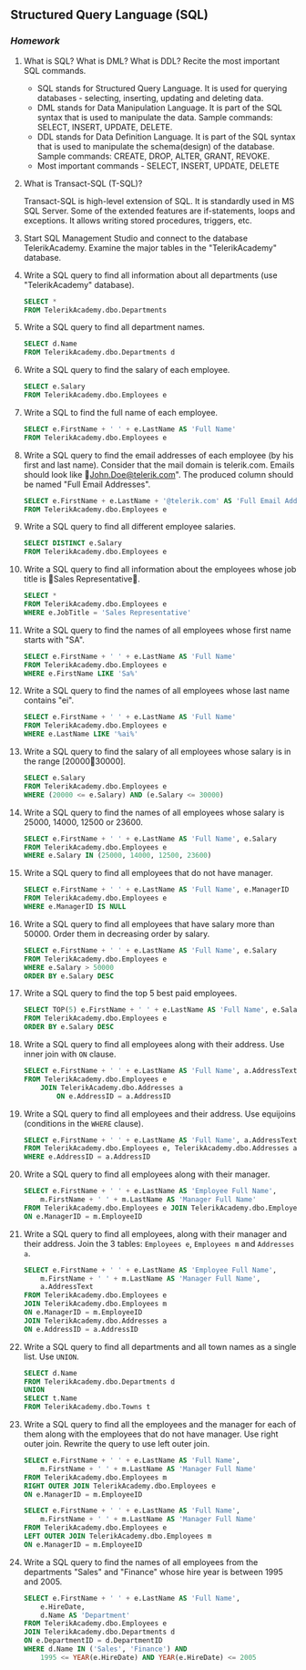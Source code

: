 ## Structured Query Language (SQL)
### _Homework_

1.	What is SQL? What is DML? What is DDL? Recite the most important SQL commands.

    * SQL stands for Structured Query Language. It is used for querying databases - selecting, inserting, updating and deleting data.
    * DML stands for Data Manipulation Language. It is part of the SQL syntax that is used to manipulate the data. Sample commands: SELECT, INSERT, UPDATE, DELETE.
    * DDL stands for Data Definition Language. It is part of the SQL syntax that is used to manipulate the schema(design) of the database. Sample commands: CREATE, DROP, ALTER, GRANT, REVOKE.
    * Most important commands - SELECT, INSERT, UPDATE, DELETE

2.	What is Transact-SQL (T-SQL)?

    Transact-SQL is high-level extension of SQL. It is standardly used in MS SQL Server. Some of the extended features are if-statements, loops and exceptions. It allows writing stored procedures, triggers, etc.

3.	Start SQL Management Studio and connect to the database TelerikAcademy. Examine the major tables in the "TelerikAcademy" database.

4.	Write a SQL query to find all information about all departments (use "TelerikAcademy" database).

    ```SQL
    SELECT * 
    FROM TelerikAcademy.dbo.Departments
    ```


5.	Write a SQL query to find all department names.

    ```SQL
    SELECT d.Name 
    FROM TelerikAcademy.dbo.Departments d
    ```

6.	Write a SQL query to find the salary of each employee.

    ```SQL
    SELECT e.Salary 
    FROM TelerikAcademy.dbo.Employees e
    ```
    
7.	Write a SQL to find the full name of each employee.
    
    ```SQL
    SELECT e.FirstName + ' ' + e.LastName AS 'Full Name' 
    FROM TelerikAcademy.dbo.Employees e
    ```
    
8.	Write a SQL query to find the email addresses of each employee (by his first and last name). Consider that the mail domain is telerik.com. Emails should look like John.Doe@telerik.com". The produced column should be named "Full Email Addresses".

    ```SQL
    SELECT e.FirstName + e.LastName + '@telerik.com' AS 'Full Email Addresses'
    FROM TelerikAcademy.dbo.Employees e
    ```
    
9.	Write a SQL query to find all different employee salaries.

    ```SQL
    SELECT DISTINCT e.Salary 
    FROM TelerikAcademy.dbo.Employees e
    ```
    
10.	Write a SQL query to find all information about the employees whose job title is Sales Representative.
    
    ```SQL
    SELECT *
    FROM TelerikAcademy.dbo.Employees e
    WHERE e.JobTitle = 'Sales Representative'
    ```
11.	Write a SQL query to find the names of all employees whose first name starts with "SA".

    ```SQL
    SELECT e.FirstName + ' ' + e.LastName AS 'Full Name'
    FROM TelerikAcademy.dbo.Employees e
    WHERE e.FirstName LIKE 'Sa%'
    ```
    
12.	Write a SQL query to find the names of all employees whose last name contains "ei".

    ```SQL
    SELECT e.FirstName + ' ' + e.LastName AS 'Full Name'
    FROM TelerikAcademy.dbo.Employees e
    WHERE e.LastName LIKE '%ai%'
    ```

13.	Write a SQL query to find the salary of all employees whose salary is in the range [2000030000].

    ```SQL
    SELECT e.Salary
    FROM TelerikAcademy.dbo.Employees e
    WHERE (20000 <= e.Salary) AND (e.Salary <= 30000)
    ```

14.	Write a SQL query to find the names of all employees whose salary is 25000, 14000, 12500 or 23600.

    ```SQL
    SELECT e.FirstName + ' ' + e.LastName AS 'Full Name', e.Salary
    FROM TelerikAcademy.dbo.Employees e
    WHERE e.Salary IN (25000, 14000, 12500, 23600)
    ```
    
15.	Write a SQL query to find all employees that do not have manager.

    ```SQL
    SELECT e.FirstName + ' ' + e.LastName AS 'Full Name', e.ManagerID
    FROM TelerikAcademy.dbo.Employees e
    WHERE e.ManagerID IS NULL
    ```
    
16.	Write a SQL query to find all employees that have salary more than 50000. Order them in decreasing order by salary.

    ```SQL
    SELECT e.FirstName + ' ' + e.LastName AS 'Full Name', e.Salary
    FROM TelerikAcademy.dbo.Employees e
    WHERE e.Salary > 50000
    ORDER BY e.Salary DESC
    ```
    
17.	Write a SQL query to find the top 5 best paid employees.

    ```SQL
    SELECT TOP(5) e.FirstName + ' ' + e.LastName AS 'Full Name', e.Salary
    FROM TelerikAcademy.dbo.Employees e
    ORDER BY e.Salary DESC
    ```

18.	Write a SQL query to find all employees along with their address. Use inner join with `ON` clause.

    ```SQL
    SELECT e.FirstName + ' ' + e.LastName AS 'Full Name', a.AddressText
    FROM TelerikAcademy.dbo.Employees e
		JOIN TelerikAcademy.dbo.Addresses a
			ON e.AddressID = a.AddressID
    ```
    
19.	Write a SQL query to find all employees and their address. Use equijoins (conditions in the `WHERE` clause).

    ```SQL
    SELECT e.FirstName + ' ' + e.LastName AS 'Full Name', a.AddressText
    FROM TelerikAcademy.dbo.Employees e, TelerikAcademy.dbo.Addresses a
	WHERE e.AddressID = a.AddressID
    ```
    
20.	Write a SQL query to find all employees along with their manager.

    ```SQL
    SELECT e.FirstName + ' ' + e.LastName AS 'Employee Full Name', 
		m.FirstName + ' ' + m.LastName AS 'Manager Full Name'
    FROM TelerikAcademy.dbo.Employees e JOIN TelerikAcademy.dbo.Employees m
	ON e.ManagerID = m.EmployeeID
    ```
    
21.	Write a SQL query to find all employees, along with their manager and their address. Join the 3 tables: `Employees e`, `Employees m` and `Addresses a`.

    ```SQL
    SELECT e.FirstName + ' ' + e.LastName AS 'Employee Full Name', 
		m.FirstName + ' ' + m.LastName AS 'Manager Full Name',
		a.AddressText
    FROM TelerikAcademy.dbo.Employees e 
	JOIN TelerikAcademy.dbo.Employees m
	ON e.ManagerID = m.EmployeeID
	JOIN TelerikAcademy.dbo.Addresses a
	ON e.AddressID = a.AddressID

    ```
    
22.	Write a SQL query to find all departments and all town names as a single list. Use `UNION`.

    ```SQL
    SELECT d.Name
    FROM TelerikAcademy.dbo.Departments d
    UNION
    SELECT t.Name
    FROM TelerikAcademy.dbo.Towns t
    ```
23.	Write a SQL query to find all the employees and the manager for each of them along with the employees that do not have manager. Use right outer join. Rewrite the query to use left outer join.

    ```SQL
    SELECT e.FirstName + ' ' + e.LastName AS 'Full Name',
		m.FirstName + ' ' + m.LastName AS 'Manager Full Name'
	FROM TelerikAcademy.dbo.Employees m
	RIGHT OUTER JOIN TelerikAcademy.dbo.Employees e
	ON e.ManagerID = m.EmployeeID
    ```

    ```SQL
    SELECT e.FirstName + ' ' + e.LastName AS 'Full Name',
		m.FirstName + ' ' + m.LastName AS 'Manager Full Name'
	FROM TelerikAcademy.dbo.Employees e
	LEFT OUTER JOIN TelerikAcademy.dbo.Employees m
	ON e.ManagerID = m.EmployeeID
    ```
    
24.	Write a SQL query to find the names of all employees from the departments "Sales" and "Finance" whose hire year is between 1995 and 2005.

    ```SQL
    SELECT e.FirstName + ' ' + e.LastName AS 'Full Name', 
		e.HireDate, 
		d.Name AS 'Department'
	FROM TelerikAcademy.dbo.Employees e
    JOIN TelerikAcademy.dbo.Departments d
    ON e.DepartmentID = d.DepartmentID
	WHERE d.Name IN ('Sales', 'Finance') AND
		1995 <= YEAR(e.HireDate) AND YEAR(e.HireDate) <= 2005
    ```
